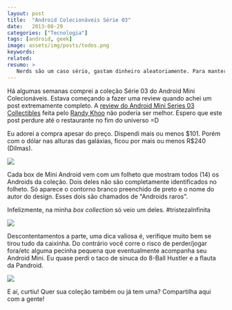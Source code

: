 ```yaml
---
layout: post
title:  "Android Colecionáveis Série 03"
date:   2013-08-29
categories: ["Tecnologia"]
tags: [android, geek]
image: assets/img/posts/todos.png
keywords:
related:
resumo: >
   Nerds são um caso sério, gastam dinheiro aleatoriamente. Para mantermos com esta boa fama exibo aqui meus novos Androids colecionáveis. Espero que morram de inveja e comprem também rs :).
---
```

<p>Há algumas semanas comprei a coleção Série 03 do Android Mini Colecionáveis. Estava começando a fazer uma review quando achei um post extremamente completo. A <a href="http://www.androidauthority.com/android-mini-series-03-review-collectibles-117587/" target="_blank">review do Android Mini Series 03 Collectibles</a> feita pelo <a title="Twitter do Randy Khoo" href="https://twitter.com/randy_khoo" target="_blank">Randy Khoo</a> não poderia ser melhor. Espero que este post perdure até o restaurante no fim do universo =D</p>
<p>Eu adorei a compra apesar do preço. Dispendi mais ou menos $101. Porém com o dólar nas alturas das galáxias, ficou por mais ou menos R$240 (Dilmas).</p>

![]({{site.url}}/assets/img/posts/android-collectibles1.jpg)

<p>Cada box de Mini Android vem com um folheto que mostram todos (14) os Androids da coleção. Dois deles não são completamente identificados no folheto. Só aparece o contorno branco preenchido de preto e o nome do autor do design. Esses dois são chamados de "Androids raros".</p>
<p>Infelizmente, na minha <em>box collection</em> só veio um deles. #tristezaInfinita</p>

![]({{site.url}}/assets/img/posts/android-collectibles2.jpg)

<p>Descontentamentos a parte, uma dica valiosa é, verifique muito bem se tirou tudo da caixinha. Do contrário você corre o risco de perder/jogar fora/etc alguma pecinha pequena que eventualmente acompanha seu Android Mini. Eu quase perdi o taco de sinuca do 8-Ball Hustler e a flauta da Pandroid.</p>

![]({{site.url}}/assets/img/posts/android-collectibles3.jpg)

E aí, curtiu! Quer sua coleção também ou já tem uma? Compartilha aqui com a gente!
